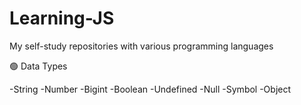 # Learning-JS
My self-study repositories with various programming languages

🟢 Data Types

-String
-Number
-Bigint
-Boolean
-Undefined
-Null
-Symbol
-Object
